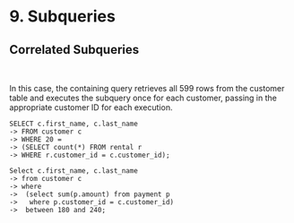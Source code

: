 # 9. Subqueries

## Correlated Subqueries


<br/>

In this case, the containing query retrieves all 599 rows from the customer table and executes the subquery once for each customer, passing in the appropriate customer ID for each execution.

```
SELECT c.first_name, c.last_name
-> FROM customer c
-> WHERE 20 =
-> (SELECT count(*) FROM rental r
-> WHERE r.customer_id = c.customer_id);
```


```
Select c.first_name, c.last_name
-> from customer c
-> where 
->  (select sum(p.amount) from payment p
->   where p.customer_id = c.customer_id)
->  between 180 and 240;
```

<br />

